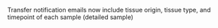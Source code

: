 Transfer notification emails now include tissue origin, tissue type, and
timepoint of each sample (detailed sample)
